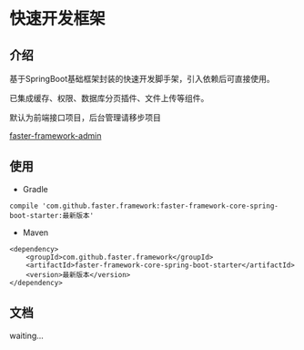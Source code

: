 # 快速开发框架

## 介绍

基于SpringBoot基础框架封装的快速开发脚手架，引入依赖后可直接使用。

已集成缓存、权限、数据库分页插件、文件上传等组件。

默认为前端接口项目，后台管理请移步项目

[faster-framework-admin](https://github.com/faster-framework/faster-framework-admin)


## 使用

- Gradle

```
compile 'com.github.faster.framework:faster-framework-core-spring-boot-starter:最新版本'
```

- Maven

```
<dependency>
    <groupId>com.github.faster.framework</groupId>
    <artifactId>faster-framework-core-spring-boot-starter</artifactId>
    <version>最新版本</version>
</dependency>
```

## 文档

waiting...
